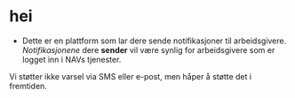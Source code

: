 # hei #
* Dette er en plattform som lar dere sende notifikasjoner til arbeidsgivere. 
_Notifikasjonene_ dere __sender__ vil være synlig for arbeidsgivere som er logget inn i NAVs tjenester. 

Vi støtter ikke varsel via SMS eller e-post, men håper å støtte det i fremtiden.



